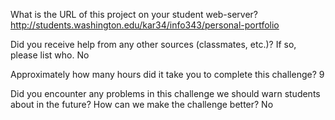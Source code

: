 What is the URL of this project on your student web-server?
http://students.washington.edu/kar34/info343/personal-portfolio

Did you receive help from any other sources (classmates, etc.)? If so, please list who.
No

Approximately how many hours did it take you to complete this challenge?
9

Did you encounter any problems in this challenge we should warn students about in the future? How can we make the challenge better?
No
